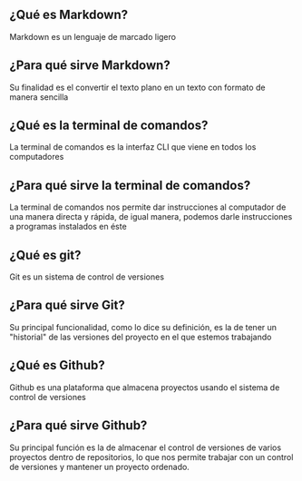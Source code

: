 ## ¿Qué es Markdown?
Markdown es un lenguaje de marcado ligero

## ¿Para qué sirve Markdown?
Su finalidad es el convertir el texto plano en un texto con formato de manera sencilla

## ¿Qué es la terminal de comandos? 
La terminal de comandos es la interfaz CLI que viene en todos los computadores 

## ¿Para qué sirve la terminal de comandos? 
La terminal de comandos nos permite dar instrucciones al computador de una manera directa y rápida, de igual manera, podemos darle instrucciones a programas instalados en éste

## ¿Qué es git? 
Git es un sistema de control de versiones 

## ¿Para qué sirve Git?
Su principal funcionalidad, como lo dice su definición, es la de tener un "historial" de las versiones del proyecto en el que estemos trabajando 

## ¿Qué es Github? 
Github es una plataforma que almacena proyectos usando el sistema de control de versiones

## ¿Para qué sirve Github?
Su principal función es la de almacenar el control de versiones de varios proyectos dentro de repositorios, lo que nos permite trabajar con un control de versiones y mantener un proyecto ordenado.



